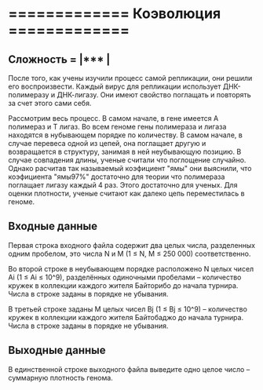 
# ============= Коэволюция =============

## Сложность = |***  |


После того, как учены изучили процесс самой репликации, они решили его воспроизвести. Каждый вирус для репликации использует ДНК-полимеразу и ДНК-лигазу. Они имеют свойство поглащать и повторять за счет этого сами себя. 

Рассмотрим весь процесс. В самом начале, в гене имеется А полимераз и Т лигаз. Во всем геноме гены полимераза и лигаза находятся в нубывающем порядке по количеству. В самом начале, в случае перевеса одной из цепей, она поглащает другую и возвращается в структуру, занимая в ней неубывающую позицию. В случае совпадения длины, ученые считали что поглощение случайно. Однако расчитав так называемый коэфициент "ямы" они выяснили, что коэфициента "ямы97%" достаточно для теории что полимераза поглащает лигазу каждый 4 раз. Этого достаточно для ученых. Для оценки плотности, ученые считают как далеко цепь переместилась в геноме.

## Входные данные

Первая строка входного файла содержит два целых числа, разделенных одним пробелом, это числа N и M (1 ≤ N, M ≤ 250 000) соответственно.

Во второй строке в неубывающем порядке расположено N целых чисел Ai
(1 ≤ Ai ≤ 10^9), разделённых одиночными пробелами – количество кружек в коллекции каждого жителя Байторибо до начала турнира. Числа в строке заданы в порядке не убывания.

В третьей строке заданы M целых чисел  Bj (1 ≤ Bj ≤ 10^9) – количество кружек в коллекции каждого жителя Байтобаджо до начала турнира. Числа в строке заданы в порядке не убывания.

## Выходные данные

В единственной строке выходного файла выведите одно целое число – суммарную плотность генома.


